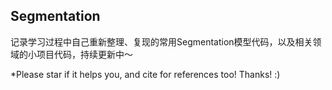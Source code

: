 ## Segmentation

记录学习过程中自己重新整理、复现的常用Segmentation模型代码，以及相关领域的小项目代码，持续更新中～

*Please star if it helps you, and cite for references too! Thanks! :)
